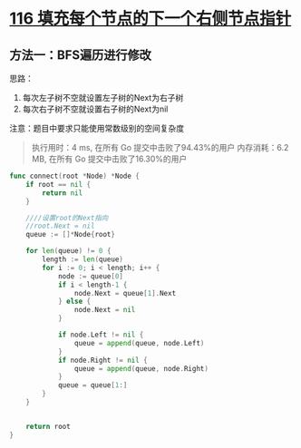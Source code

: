 # [116 填充每个节点的下一个右侧节点指针](https://leetcode-cn.com/problems/populating-next-right-pointers-in-each-node/)



## 方法一：BFS遍历进行修改

思路：
1. 每次左子树不空就设置左子树的Next为右子树
2. 每次右子树不空就设置右子树的Next为nil

注意：题目中要求只能使用常数级别的空间复杂度

> 执行用时：4 ms, 在所有 Go 提交中击败了94.43%的用户
> 内存消耗：6.2 MB, 在所有 Go 提交中击败了16.30%的用户

```go
func connect(root *Node) *Node {
	if root == nil {
		return nil
	}

	////设置root的Next指向
	//root.Next = nil
	queue := []*Node{root}

	for len(queue) != 0 {
		length := len(queue)
		for i := 0; i < length; i++ {
			node := queue[0]
			if i < length-1 {
				node.Next = queue[1].Next
			} else {
				node.Next = nil
			}

			if node.Left != nil {
				queue = append(queue, node.Left)
			}
			if node.Right != nil {
				queue = append(queue, node.Right)
			}
			queue = queue[1:]
		}
	}


	return root
}

```

